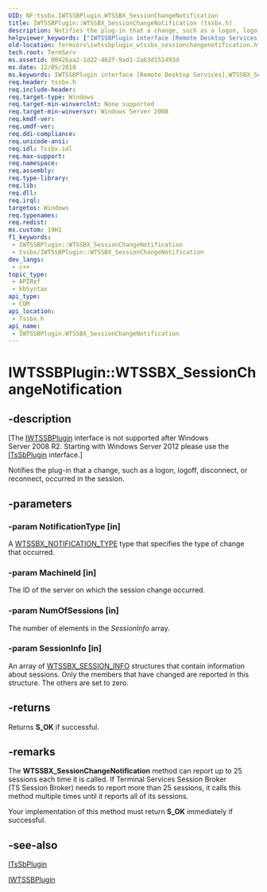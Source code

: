 ```yaml
---
UID: NF:tssbx.IWTSSBPlugin.WTSSBX_SessionChangeNotification
title: IWTSSBPlugin::WTSSBX_SessionChangeNotification (tssbx.h)
description: Notifies the plug-in that a change, such as a logon, logoff, disconnect, or reconnect, occurred in the session.
helpviewer_keywords: ["IWTSSBPlugin interface [Remote Desktop Services]","WTSSBX_SessionChangeNotification method","IWTSSBPlugin.WTSSBX_SessionChangeNotification","IWTSSBPlugin::WTSSBX_SessionChangeNotification","WTSSBX_SessionChangeNotification","WTSSBX_SessionChangeNotification method [Remote Desktop Services]","WTSSBX_SessionChangeNotification method [Remote Desktop Services]","IWTSSBPlugin interface","termserv.iwtssbplugin_wtssbx_sessionchangenotification","tssbx/IWTSSBPlugin::WTSSBX_SessionChangeNotification"]
old-location: termserv\iwtssbplugin_wtssbx_sessionchangenotification.htm
tech.root: TermServ
ms.assetid: 00426aa2-1d22-462f-9ad1-2a63d151493d
ms.date: 12/05/2018
ms.keywords: IWTSSBPlugin interface [Remote Desktop Services],WTSSBX_SessionChangeNotification method, IWTSSBPlugin.WTSSBX_SessionChangeNotification, IWTSSBPlugin::WTSSBX_SessionChangeNotification, WTSSBX_SessionChangeNotification, WTSSBX_SessionChangeNotification method [Remote Desktop Services], WTSSBX_SessionChangeNotification method [Remote Desktop Services],IWTSSBPlugin interface, termserv.iwtssbplugin_wtssbx_sessionchangenotification, tssbx/IWTSSBPlugin::WTSSBX_SessionChangeNotification
req.header: tssbx.h
req.include-header: 
req.target-type: Windows
req.target-min-winverclnt: None supported
req.target-min-winversvr: Windows Server 2008
req.kmdf-ver: 
req.umdf-ver: 
req.ddi-compliance: 
req.unicode-ansi: 
req.idl: Tssbx.idl
req.max-support: 
req.namespace: 
req.assembly: 
req.type-library: 
req.lib: 
req.dll: 
req.irql: 
targetos: Windows
req.typenames: 
req.redist: 
ms.custom: 19H1
f1_keywords:
 - IWTSSBPlugin::WTSSBX_SessionChangeNotification
 - tssbx/IWTSSBPlugin::WTSSBX_SessionChangeNotification
dev_langs:
 - c++
topic_type:
 - APIRef
 - kbSyntax
api_type:
 - COM
api_location:
 - Tssbx.h
api_name:
 - IWTSSBPlugin.WTSSBX_SessionChangeNotification
---
```


# IWTSSBPlugin::WTSSBX_SessionChangeNotification


## -description

<p class="CCE_Message">[The <a href="https://docs.microsoft.com/windows/desktop/api/tssbx/nn-tssbx-iwtssbplugin">IWTSSBPlugin</a> interface is 
    not supported  after Windows Server 2008 R2. Starting with Windows Server 2012 please use the 
    <a href="https://docs.microsoft.com/windows/desktop/api/sbtsv/nn-sbtsv-itssbplugin">ITsSbPlugin</a> interface.]

Notifies the plug-in that a change, such as a logon, logoff, disconnect, or reconnect, occurred in the session.

## -parameters

### -param NotificationType [in]

A <a href="/windows/win32/api/tssbx/ne-tssbx-wtssbx_notification_type">WTSSBX_NOTIFICATION_TYPE</a> type that specifies the type of change that occurred.

### -param MachineId [in]

The ID of the server on which the session change occurred.

### -param NumOfSessions [in]

The number of elements in the <i>SessionInfo</i> array.

### -param SessionInfo [in]

An array of <a href="/windows/win32/api/tssbx/ns-tssbx-wtssbx_session_info">WTSSBX_SESSION_INFO</a> structures that contain information about sessions. Only the members that have changed are reported in this structure. The others are set to zero.

## -returns

Returns <b>S_OK</b> if successful.

## -remarks

The <b>WTSSBX_SessionChangeNotification</b> method can report up to 25 sessions each time it is called. If Terminal Services Session Broker (TS Session Broker) needs to report more than 25 sessions, it calls this method multiple times until it reports all of its sessions.

Your implementation of this method must return <b>S_OK</b> immediately if successful.

## -see-also

<a href="https://docs.microsoft.com/windows/desktop/api/sbtsv/nn-sbtsv-itssbplugin">ITsSbPlugin</a>



<a href="https://docs.microsoft.com/windows/desktop/api/tssbx/nn-tssbx-iwtssbplugin">IWTSSBPlugin</a>

